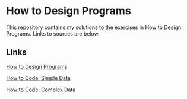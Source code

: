 # How to Design Programs
This repository contains my solutions to the exercises in How to Design Programs. Links to sources are below.

## Links
[How to Design Programs](http://htdp.org/)

[How to Code: Simple Data](https://www.edx.org/course/how-to-code-simple-data)

[How to Code: Complex Data](https://www.edx.org/course/how-to-code-complex-data)
